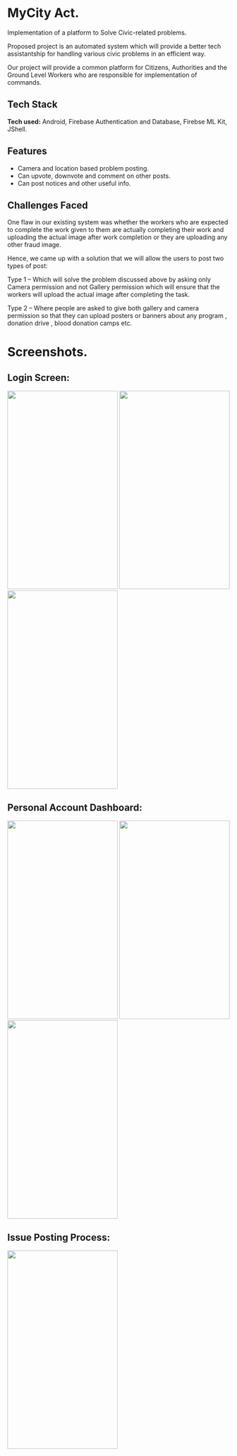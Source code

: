 # MyCity Act.

Implementation of a platform to Solve Civic-related problems.

Proposed project is an automated system which will provide a better tech assistantship for handling various civic problems in an efficient way. 

Our project will provide a common platform for Citizens, Authorities and the Ground Level Workers who are responsible for implementation of commands.


## Tech Stack

**Tech used:** Android, Firebase Authentication and Database, Firebse ML Kit, JShell.




## Features

- Camera and location based problem posting.
- Can upvote, downvote and comment on other posts.
- Can post notices and other useful info.



## Challenges Faced

One flaw in our existing system was whether the workers who are expected to complete the work given to them are actually completing their work and uploading the actual image after work completion or they are uploading any other fraud image.

Hence, we came up with a solution that we will allow the users to post two types of post:

Type 1 – Which will solve the problem discussed above by asking only Camera permission and not Gallery permission which will ensure that the workers will upload the actual image after completing the task.

Type 2 – Where people are asked to give both gallery and camera permission so that they can upload posters or banners about any program , donation drive , blood donation camps etc.

# Screenshots.

## Login Screen:
<img src="https://user-images.githubusercontent.com/88244333/142719535-8f10f32d-da4c-42dd-b8b2-ee53cf724edc.jpeg" width="250" height="450"> <img src="https://user-images.githubusercontent.com/88244333/142719586-3f5cd352-a3bf-46df-8376-ef79b182cf31.jpeg" width="250" height="450"> <img src="https://user-images.githubusercontent.com/88244333/142719588-0ba75a2c-cfd3-4762-bb5b-6be7b0955d5d.jpeg" width="250" height="450"> 

## Personal Account Dashboard:
<img src="https://user-images.githubusercontent.com/88244333/142719590-d4e876be-9322-4e26-8ab8-848d38411c8f.jpeg" width="250" height="450"> <img src="https://user-images.githubusercontent.com/88244333/142719592-2c2d8972-9077-4121-9f89-54b0378194e0.jpeg" width="250" height="450"> <img src="https://user-images.githubusercontent.com/88244333/142719596-1b247ca6-4f82-45ba-be12-cd5f5bc8436f.jpeg" width="250" height="450">

## Issue Posting Process:
<img src="https://user-images.githubusercontent.com/88244333/142719598-0ca61203-727b-4efd-87e3-4f7a02cfded3.jpeg" width="250" height="450">

